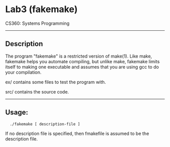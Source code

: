 # Lab3 (fakemake)

CS360: Systems Programming

-----------
Description
-----------
The program "fakemake" is a restricted version of make(1). 
Like make, fakemake helps you automate compiling, but unlike make, fakemake
limits itself to making one executable and assumes that you are using gcc 
to do your compilation.
 
ex/ contains some files to test the program with.

src/ contains the source code.

------
Usage:
------
 
      ./fakemake [ description-file ]
      
 
 If no description file is specified, then fmakefile is assumed to be
 the description file.
 
